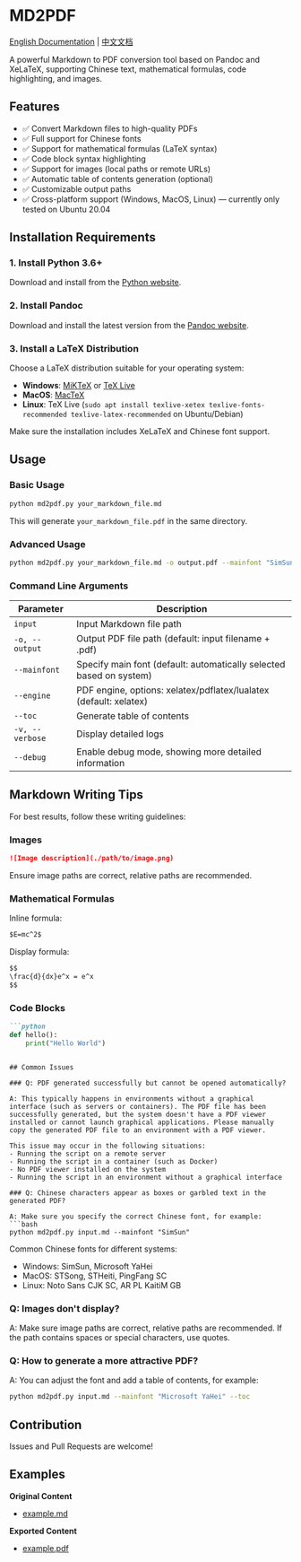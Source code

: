 # MD2PDF

[English Documentation](./README.en.md) | [中文文档](./README.md)

A powerful Markdown to PDF conversion tool based on Pandoc and XeLaTeX, supporting Chinese text, mathematical formulas, code highlighting, and images.

## Features

- ✅ Convert Markdown files to high-quality PDFs
- ✅ Full support for Chinese fonts
- ✅ Support for mathematical formulas (LaTeX syntax)
- ✅ Code block syntax highlighting
- ✅ Support for images (local paths or remote URLs)
- ✅ Automatic table of contents generation (optional)
- ✅ Customizable output paths
- ✅ Cross-platform support (Windows, MacOS, Linux) — currently only tested on Ubuntu 20.04

## Installation Requirements

### 1. Install Python 3.6+

Download and install from the [Python website](https://www.python.org/downloads/).

### 2. Install Pandoc

Download and install the latest version from the [Pandoc website](https://pandoc.org/installing.html).

### 3. Install a LaTeX Distribution

Choose a LaTeX distribution suitable for your operating system:

- **Windows**: [MiKTeX](https://miktex.org/download) or [TeX Live](https://tug.org/texlive/acquire-netinstall.html)
- **MacOS**: [MacTeX](https://tug.org/mactex/mactex-download.html)
- **Linux**: TeX Live (`sudo apt install texlive-xetex texlive-fonts-recommended texlive-latex-recommended` on Ubuntu/Debian)

Make sure the installation includes XeLaTeX and Chinese font support.

## Usage

### Basic Usage

```bash
python md2pdf.py your_markdown_file.md
```

This will generate `your_markdown_file.pdf` in the same directory.

### Advanced Usage

```bash
python md2pdf.py your_markdown_file.md -o output.pdf --mainfont "SimSun" --engine xelatex --toc --verbose
```

### Command Line Arguments

| Parameter | Description |
|------|------|
| `input` | Input Markdown file path |
| `-o, --output` | Output PDF file path (default: input filename + .pdf) |
| `--mainfont` | Specify main font (default: automatically selected based on system) |
| `--engine` | PDF engine, options: xelatex/pdflatex/lualatex (default: xelatex) |
| `--toc` | Generate table of contents |
| `-v, --verbose` | Display detailed logs |
| `--debug` | Enable debug mode, showing more detailed information |

## Markdown Writing Tips

For best results, follow these writing guidelines:

### Images

```markdown
![Image description](./path/to/image.png)
```

Ensure image paths are correct, relative paths are recommended.

### Mathematical Formulas

Inline formula:

```markdown
$E=mc^2$
```

Display formula:

```markdown
$$
\frac{d}{dx}e^x = e^x
$$
```

### Code Blocks

```markdown
```python
def hello():
    print("Hello World")
```
```

## Common Issues

### Q: PDF generated successfully but cannot be opened automatically?

A: This typically happens in environments without a graphical interface (such as servers or containers). The PDF file has been successfully generated, but the system doesn't have a PDF viewer installed or cannot launch graphical applications. Please manually copy the generated PDF file to an environment with a PDF viewer.

This issue may occur in the following situations:
- Running the script on a remote server
- Running the script in a container (such as Docker)
- No PDF viewer installed on the system
- Running the script in an environment without a graphical interface

### Q: Chinese characters appear as boxes or garbled text in the generated PDF?

A: Make sure you specify the correct Chinese font, for example:
```bash
python md2pdf.py input.md --mainfont "SimSun"
```

Common Chinese fonts for different systems:
- Windows: SimSun, Microsoft YaHei
- MacOS: STSong, STHeiti, PingFang SC
- Linux: Noto Sans CJK SC, AR PL KaitiM GB

### Q: Images don't display?

A: Make sure image paths are correct, relative paths are recommended. If the path contains spaces or special characters, use quotes.

### Q: How to generate a more attractive PDF?

A: You can adjust the font and add a table of contents, for example:
```bash
python md2pdf.py input.md --mainfont "Microsoft YaHei" --toc
```

## Contribution

Issues and Pull Requests are welcome!

## Examples
**Original Content**
- [example.md](./example.md)

**Exported Content**
- [example.pdf](./example.pdf) 